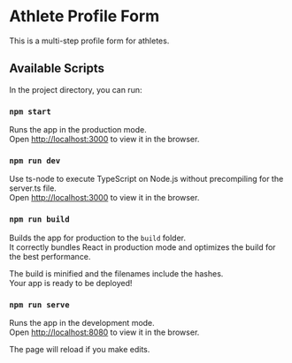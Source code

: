 # Athlete Profile Form

This is a multi-step profile form for athletes.

## Available Scripts

In the project directory, you can run:

### `npm start`

Runs the app in the production mode.\
Open [http://localhost:3000](http://localhost:3000) to view it in the browser.

### `npm run dev`

Use ts-node to execute TypeScript on Node.js without precompiling for the server.ts file.\
Open [http://localhost:3000](http://localhost:3000) to view it in the browser.

### `npm run build`

Builds the app for production to the `build` folder.\
It correctly bundles React in production mode and optimizes the build for the best performance.

The build is minified and the filenames include the hashes.\
Your app is ready to be deployed!

### `npm run serve`

Runs the app in the development mode.\
Open [http://localhost:8080](http://localhost:8080) to view it in the browser.

The page will reload if you make edits.
